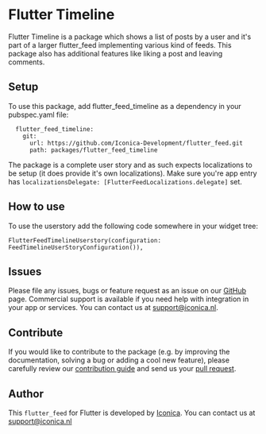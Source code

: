 # Flutter Timeline

Flutter Timeline is a package which shows a list of posts by a user and it's part of a larger flutter_feed implementing various kind of feeds.
This package also has additional features like liking a post and leaving comments.

## Setup
To use this package, add flutter_feed_timeline as a dependency in your pubspec.yaml file:

```
  flutter_feed_timeline:
    git: 
      url: https://github.com/Iconica-Development/flutter_feed.git
      path: packages/flutter_feed_timeline
```

The package is a complete user story and as such expects localizations to be setup (it does provide it's own localizations).
Make sure you're app entry has `localizationsDelegate: [FlutterFeedLocalizations.delegate]` set.

## How to use
To use the userstory add the following code somewhere in your widget tree:

````
FlutterFeedTimelineUserstory(configuration: FeedTimelineUserStoryConfiguration()),
````

## Issues

Please file any issues, bugs or feature request as an issue on our [GitHub](https://github.com/Iconica-Development/flutter_feed/pulls) page.
Commercial support is available if you need help with integration in your app or services.
You can contact us at [support@iconica.nl](mailto:support@iconica.nl).

## Contribute

If you would like to contribute to the package (e.g. by improving the documentation, solving a bug or adding a cool new feature), please carefully review our [contribution guide](../CONTRIBUTING.md) and send us your [pull request](https://github.com/Iconica-Development/flutter_feed/pulls).

## Author

This `flutter_feed` for Flutter is developed by [Iconica](https://iconica.nl).
You can contact us at <support@iconica.nl>